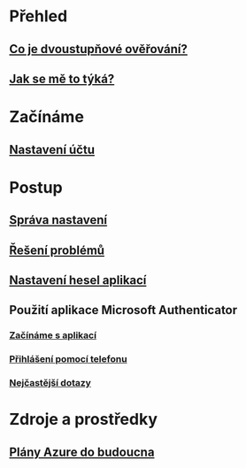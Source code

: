 # Přehled
## [Co je dvoustupňové ověřování?](multi-factor-authentication-end-user.md)
## [Jak se mě to týká?](multi-factor-authentication-end-user-signin.md)

# Začínáme
## [Nastavení účtu](multi-factor-authentication-end-user-first-time.md)

# Postup
## [Správa nastavení](multi-factor-authentication-end-user-manage-settings.md)
## [Řešení problémů](multi-factor-authentication-end-user-troubleshoot.md)
## [Nastavení hesel aplikací](multi-factor-authentication-end-user-app-passwords.md)
## Použití aplikace Microsoft Authenticator
### [Začínáme s aplikací](microsoft-authenticator-app-how-to.md)
### [Přihlášení pomocí telefonu](microsoft-authenticator-app-phone-signin-faq.md)
### [Nejčastější dotazy](microsoft-authenticator-app-faq.md)

# Zdroje a prostředky
## [Plány Azure do budoucna](https://azure.microsoft.com/roadmap/)
